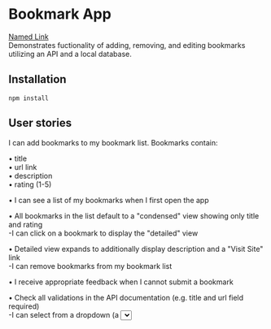 # Bookmark App
[Named Link](http://www.google.fr/ "Named link title")  
Demonstrates fuctionality of adding, removing, and editing bookmarks utilizing an API and a local database. 
## Installation
```
npm install
```
## User stories

I can add bookmarks to my bookmark list. Bookmarks contain:

• title
<br />
• url link  
• description  
• rating (1-5)  

• I can see a list of my bookmarks when I first open the app

• All bookmarks in the list default to a "condensed" view showing only title and rating  
 -I can click on a bookmark to display the "detailed" view

• Detailed view expands to additionally display description and a "Visit Site" link  
  -I can remove bookmarks from my bookmark list

• I receive appropriate feedback when I cannot submit a bookmark

• Check all validations in the API documentation (e.g. title and url field required)  
  -I can select from a dropdown (a <select> element) a "minimum rating" to filter the list by all bookmarks rated at or above the chosen selection

